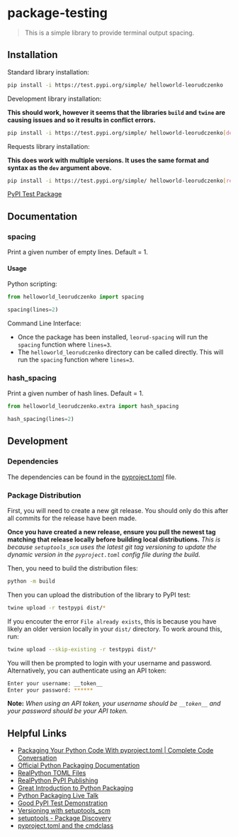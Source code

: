 # package-testing

> This is a simple library to provide terminal output spacing.

## Installation

Standard library installation:

```bash
pip install -i https://test.pypi.org/simple/ helloworld-leorudczenko
```

Development library installation:

**This should work, however it seems that the libraries `build` and `twine` are causing issues and so it results in conflict errors.**

```bash
pip install -i https://test.pypi.org/simple/ helloworld-leorudczenko[dev]
```

Requests library installation:

**This does work with multiple versions. It uses the same format and syntax as the `dev` argument above.**

```bash
pip install -i https://test.pypi.org/simple/ helloworld-leorudczenko[req]
```

[PyPI Test Package](https://test.pypi.org/project/helloworld-leorudczenko/)

## Documentation

### spacing

Print a given number of empty lines. Default = 1.

#### Usage

Python scripting:

```python
from helloworld_leorudczenko import spacing

spacing(lines=2)
```

Command Line Interface:


- Once the package has been installed, `leorud-spacing` will run the `spacing` function where `lines=3`.
- The `helloworld_leorudczenko` directory can be called directly. This will run the `spacing` function where `lines=3`.

### hash_spacing

Print a given number of hash lines. Default = 1.

```python
from helloworld_leorudczenko.extra import hash_spacing

hash_spacing(lines=2)
```

## Development

### Dependencies

The dependencies can be found in the [pyproject.toml](https://github.com/leorudczenko/package-testing/blob/main/pyproject.toml) file.

### Package Distribution

First, you will need to create a new git release. You should only do this after all commits for the release have been made.

**Once you have created a new release, ensure you pull the newest tag matching that release locally before building local distributions.** _This is because `setuptools_scm` uses the latest git tag versioning to update the dynamic version in the `pyproject.toml` config file during the build._

Then, you need to build the distribution files:

```bash
python -m build
```

Then you can upload the distribution of the library to PyPI test:

```bash
twine upload -r testpypi dist/*
```

If you encouter the error `File already exists`, this is because you have likely an older version locally in your `dist/` directory. To work around this, run:

```bash
twine upload --skip-existing -r testpypi dist/*
```

You will then be prompted to login with your username and password. Alternatively, you can authenticate using an API token:

```bash
Enter your username: __token__
Enter your password: ******
```

**Note:** _When using an API token, your username should be `__token__` and your password should be your API token._

## Helpful Links
- [Packaging Your Python Code With pyproject.toml | Complete Code Conversation](https://www.youtube.com/watch?v=v6tALyc4C10)
- [Official Python Packaging Documentation](https://packaging.python.org/en/latest/tutorials/packaging-projects/)
- [RealPython TOML Files](https://realpython.com/python-toml/)
- [RealPython PyPI Publishing](https://realpython.com/pypi-publish-python-package/)
- [Great Introduction to Python Packaging](https://www.youtube.com/watch?v=5KEObONUkik)
- [Python Packaging Live Talk](https://www.youtube.com/watch?v=GIF3LaRqgXo)
- [Good PyPI Test Demonstration](https://www.youtube.com/watch?v=JkeNVaiUq_c)
- [Versioning with setuptools_scm](https://www.moritzkoerber.com/posts/versioning-with-setuptools_scm/)
- [setuptools - Package Discovery](https://setuptools.pypa.io/en/latest/userguide/package_discovery.html#finding-simple-packages)
- [pyproject.toml and the cmdclass](https://github.com/pypa/packaging-problems/issues/657)
